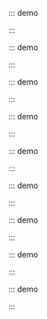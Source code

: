 ::: demo

<template>
  <lay-input v-model="data"></lay-input>
</template>

<script>
import { ref } from 'vue'

export default {
  setup() {

    const data = ref("内容");

    return {
      data
    }
  }
}
</script>

:::

::: demo

<template>
  <lay-input placeholder="请输入密码"></lay-input>
</template>

<script>
import { ref } from 'vue'

export default {
  setup() {

    return {

    }
  }
}
</script>

:::

::: demo

<template>
  <lay-textarea placeholder="请输入密码"></lay-textarea>
  <br>
  <lay-textarea placeholder="请输入密码" v-model="data"></lay-textarea>
</template>

<script>
import { ref } from 'vue'

export default {
  setup() {

    const data = ref("内容");

    return {
      data
    }
  }
}
</script>

:::

::: demo

<template>
  <lay-switch v-model="active"></lay-switch>
</template>

<script>
import { ref } from 'vue'

export default {
  setup() {

    const active = ref(true);

    return {
        active
    }
  }
}
</script>

:::

::: demo

<template>
  <lay-switch v-model="active" disabled></lay-switch>
</template>

<script>
import { ref } from 'vue'

export default {
  setup() {

    const active = ref(true);

    return {
        active
    }
  }
}
</script>

:::

::: demo

<template>
  <lay-form>
    <lay-checkbox v-model="checked" label="1">写作</lay-checkbox>
    <lay-checkbox v-model="checked" label="2">画画</lay-checkbox>
    <lay-checkbox v-model="checked" label="3">运动</lay-checkbox>
  </lay-form>
</template>

<script>
import { ref } from 'vue'

export default {
  setup() {

    const checked = ref(['1','2']);

    return {
        checked
    }
  }
}
</script>

:::

::: demo

<template>
  <lay-form>
    <lay-checkbox name="like" skin="primary" v-model="checked" label="1">写作</lay-checkbox>
    <lay-checkbox name="like" skin="primary" v-model="checked" label="2">画画</lay-checkbox>
    <lay-checkbox name="like" skin="primary" v-model="checked" label="3">运动</lay-checkbox>
  </lay-form>
</template>

<script>
import { ref } from 'vue'

export default {
  setup() {

    const checked = ref(['1','2']);

    return {
        checked
    }
  }
}
</script>

:::

::: demo

<template>
  <lay-form>
    <lay-radio v-model="selected" name="action" label="1">写作</lay-radio>
    <lay-radio v-model="selected" name="action" label="2">画画</lay-radio>
    <lay-radio v-model="selected" name="action" label="3">运动</lay-radio>
  </lay-form>
</template>

<script>
import { ref } from 'vue'

export default {
  setup() {

    const selected = ref("1");

    return {
        selected
    }
  }
}
</script>

:::

::: demo

<template>
  <lay-form>
    <lay-select v-model="select">
      <lay-select-option value="beijing" label="北京"></lay-select-option>
      <lay-select-option value="jinan" label="济南"></lay-select-option>
    </lay-select>
  </lay-form>
</template>

<script>
import { ref } from 'vue'

export default {
  setup() {

    const select = ref("jinan")

    return {
      select
    }
  }
}
</script>

:::